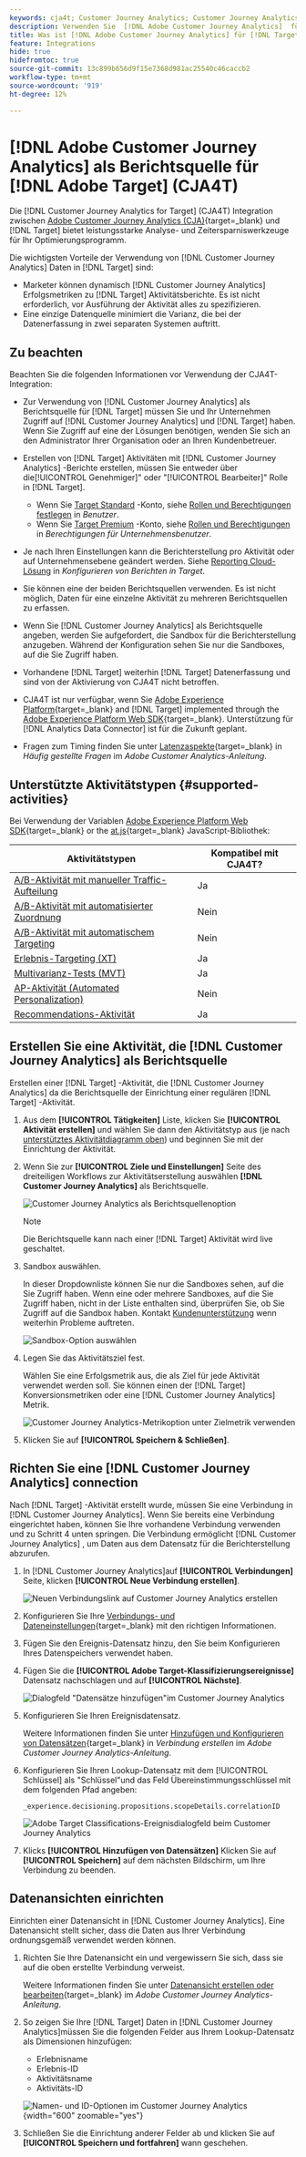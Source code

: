 ```yaml
---
keywords: cja4t; Customer Journey Analytics; Customer Journey Analytics für Target; Customer Journey Analytics-Berichtsquelle; Customer Journey Analytics als Berichtsquelle für Target
description: Verwenden Sie  [!DNL Adobe Customer Journey Analytics]  für  [!DNL Target]  (A4T), um Aktivitäten basierend auf Konversionsmetriken und Zielgruppensegmenten von  [!DNL Customer Journey Analytics]  zu erstellen, und untersuchen Sie die Ergebnisse mithilfe  [!DNL Customer Journey Analytics] -Berichten.
title: Was ist [!DNL Adobe Customer Journey Analytics] für [!DNL Target] (CJA4T)?
feature: Integrations
hide: true
hidefromtoc: true
source-git-commit: 13c899b656d9f15e7368d981ac25540c46caccb2
workflow-type: tm+mt
source-wordcount: '919'
ht-degree: 12%

---
```


# [!DNL Adobe Customer Journey Analytics] als Berichtsquelle für [!DNL Adobe Target] (CJA4T)

Die [!DNL Customer Journey Analytics for Target] (CJA4T) Integration zwischen [Adobe Customer Journey Analytics (CJA)](https://experienceleague.adobe.com/docs/customer-journey-analytics.html){target=_blank} und [!DNL Target] bietet leistungsstarke Analyse- und Zeitersparniswerkzeuge für Ihr Optimierungsprogramm.

Die wichtigsten Vorteile der Verwendung von [!DNL Customer Journey Analytics] Daten in [!DNL Target] sind:

* Marketer können dynamisch [!DNL Customer Journey Analytics] Erfolgsmetriken zu [!DNL Target] Aktivitätsberichte. Es ist nicht erforderlich, vor Ausführung der Aktivität alles zu spezifizieren.
* Eine einzige Datenquelle minimiert die Varianz, die bei der Datenerfassung in zwei separaten Systemen auftritt.

## Zu beachten

Beachten Sie die folgenden Informationen vor Verwendung der CJA4T-Integration:

* Zur Verwendung von [!DNL Customer Journey Analytics] als Berichtsquelle für [!DNL Target] müssen Sie und Ihr Unternehmen Zugriff auf [!DNL Customer Journey Analytics] und [!DNL Target] haben. Wenn Sie Zugriff auf eine der Lösungen benötigen, wenden Sie sich an den Administrator Ihrer Organisation oder an Ihren Kundenbetreuer.
* Erstellen von [!DNL Target] Aktivitäten mit [!DNL Customer Journey Analytics] -Berichte erstellen, müssen Sie entweder über die[!UICONTROL Genehmiger]&quot; oder &quot;[!UICONTROL Bearbeiter]&quot; Rolle in [!DNL Target].
   * Wenn Sie [Target Standard](/help/main/c-intro/intro.md#section_ACD5EFF17AAB4E979CBEFA0145CCD905) -Konto, siehe [Rollen und Berechtigungen festlegen](/help/main/administrating-target/c-user-management/c-user-management/user-management.md#roles-permissions) in *Benutzer*.
   * Wenn Sie [Target Premium](/help/main/c-intro/intro.md#premium) -Konto, siehe [Rollen und Berechtigungen](/help/main/administrating-target/c-user-management/property-channel/property-channel.md#roles-permissions) in *Berechtigungen für Unternehmensbenutzer*.

* Je nach Ihren Einstellungen kann die Berichterstellung pro Aktivität oder auf Unternehmensebene geändert werden. Siehe [Reporting Cloud-Lösung](/help/main/administrating-target/reporting.md#solution) in *Konfigurieren von Berichten in Target*.
* Sie können eine der beiden Berichtsquellen verwenden. Es ist nicht möglich, Daten für eine einzelne Aktivität zu mehreren Berichtsquellen zu erfassen.
* Wenn Sie [!DNL Customer Journey Analytics] als Berichtsquelle angeben, werden Sie aufgefordert, die Sandbox für die Berichterstellung anzugeben. Während der Konfiguration sehen Sie nur die Sandboxes, auf die Sie Zugriff haben.
* Vorhandene [!DNL Target] weiterhin [!DNL Target] Datenerfassung und sind von der Aktivierung von CJA4T nicht betroffen.
* CJA4T ist nur verfügbar, wenn Sie [Adobe Experience Platform](https://experienceleague.adobe.com/docs/experience-platform.html){target=_blank} and [!DNL Target] implemented through the [Adobe Experience Platform Web SDK](https://experienceleague.adobe.com/docs/target-dev/developer/client-side/aep-web-sdk.html){target=_blank}. Unterstützung für [!DNL Analytics Data Connector] ist für die Zukunft geplant.
* Fragen zum Timing finden Sie unter [Latenzaspekte](https://experienceleague.adobe.com/docs/analytics-platform/using/cja-overview/cja-faq.html#latency){target=_blank} in *Häufig gestellte Fragen* im *Adobe Customer Analytics-Anleitung*.

## Unterstützte Aktivitätstypen {#supported-activities}

Bei Verwendung der Variablen [Adobe Experience Platform Web SDK](https://experienceleague.adobe.com/docs/target-dev/developer/client-side/aep-web-sdk.html){target=_blank} or the [at.js](https://experienceleague.adobe.com/docs/target-dev/developer/client-side/at-js-implementation/overview.html){target=_blank} JavaScript-Bibliothek:

| Aktivitätstypen | Kompatibel mit CJA4T? |
|--- |--- |
| [A/B-Aktivität mit manueller Traffic-Aufteilung](/help/main/c-activities/t-test-ab/test-ab.md) | Ja |
| [A/B-Aktivität mit automatisierter Zuordnung](/help/main/c-activities/automated-traffic-allocation/automated-traffic-allocation.md) | Nein |
| [A/B-Aktivität mit automatischem Targeting](/help/main/c-activities/auto-target/auto-target-to-optimize.md) | Nein |
| [Erlebnis-Targeting (XT)](/help/main/c-activities/t-experience-target/experience-target.md) | Ja |
| [Multivarianz-Tests (MVT)](/help/main/c-activities/c-multivariate-testing/multivariate-testing.md) | Ja |
| [AP-Aktivität (Automated Personalization)](/help/main/c-activities/t-automated-personalization/automated-personalization.md) | Nein |
| [Recommendations-Aktivität](/help/main/c-recommendations/recommendations.md) | Ja |

## Erstellen Sie eine Aktivität, die [!DNL Customer Journey Analytics] als Berichtsquelle

Erstellen einer [!DNL Target] -Aktivität, die [!DNL Customer Journey Analytics] da die Berichtsquelle der Einrichtung einer regulären [!DNL Target] -Aktivität.

1. Aus dem **[!UICONTROL Tätigkeiten]** Liste, klicken Sie **[!UICONTROL Aktivität erstellen]** und wählen Sie dann den Aktivitätstyp aus (je nach [unterstütztes Aktivitätdiagramm oben](#supported-activities)) und beginnen Sie mit der Einrichtung der Aktivität.
1. Wenn Sie zur **[!UICONTROL Ziele und Einstellungen]** Seite des dreiteiligen Workflows zur Aktivitätserstellung auswählen **[!DNL Customer Journey Analytics]** als Berichtsquelle.

   ![Customer Journey Analytics als Berichtsquellenoption](/help/main/c-integrating-target-with-mac/cja4t/assets/cja-as-reporting-source.png)

   >[!NOTE]
   >
   >Die Berichtsquelle kann nach einer [!DNL Target] Aktivität wird live geschaltet.

1. Sandbox auswählen.

   In dieser Dropdownliste können Sie nur die Sandboxes sehen, auf die Sie Zugriff haben. Wenn eine oder mehrere Sandboxes, auf die Sie Zugriff haben, nicht in der Liste enthalten sind, überprüfen Sie, ob Sie Zugriff auf die Sandbox haben. Kontakt [Kundenunterstützung](/help/main/cmp-resources-and-contact-information.md#reference_ACA3391A00EF467B87930A450050077C) wenn weiterhin Probleme auftreten.

   ![Sandbox-Option auswählen](/help/main/c-integrating-target-with-mac/cja4t/assets/sandbox.png)

1. Legen Sie das Aktivitätsziel fest.

   Wählen Sie eine Erfolgsmetrik aus, die als Ziel für jede Aktivität verwendet werden soll. Sie können einen der [!DNL Target] Konversionsmetriken oder eine [!DNL Customer Journey Analytics] Metrik.

   ![Customer Journey Analytics-Metrikoption unter Zielmetrik verwenden](/help/main/c-integrating-target-with-mac/cja4t/assets/goal-metric.png)

1. Klicken Sie auf **[!UICONTROL Speichern &amp; Schließen]**.

## Richten Sie eine [!DNL Customer Journey Analytics] connection

Nach [!DNL Target] -Aktivität erstellt wurde, müssen Sie eine Verbindung in [!DNL Customer Journey Analytics]. Wenn Sie bereits eine Verbindung eingerichtet haben, können Sie Ihre vorhandene Verbindung verwenden und zu Schritt 4 unten springen. Die Verbindung ermöglicht [!DNL Customer Journey Analytics] , um Daten aus dem Datensatz für die Berichterstellung abzurufen.

1. In [!DNL Customer Journey Analytics]auf **[!UICONTROL Verbindungen]** Seite, klicken **[!UICONTROL Neue Verbindung erstellen]**.

   ![Neuen Verbindungslink auf Customer Journey Analytics erstellen](/help/main/c-integrating-target-with-mac/cja4t/assets/create-connection.png)

1. Konfigurieren Sie Ihre [Verbindungs- und Dateneinstellungen](https://experienceleague.adobe.com/docs/analytics-platform/using/cja-connections/overview.html){target=_blank} mit den richtigen Informationen.
1. Fügen Sie den Ereignis-Datensatz hinzu, den Sie beim Konfigurieren Ihres Datenspeichers verwendet haben.
1. Fügen Sie die **[!UICONTROL Adobe Target-Klassifizierungsereignisse]** Datensatz nachschlagen und auf **[!UICONTROL Nächste]**.

   ![Dialogfeld &quot;Datensätze hinzufügen&quot;im Customer Journey Analytics](/help/main/c-integrating-target-with-mac/cja4t/assets/add-datasets.png)

1. Konfigurieren Sie Ihren Ereignisdatensatz.

   Weitere Informationen finden Sie unter [Hinzufügen und Konfigurieren von Datensätzen](https://experienceleague.adobe.com/docs/analytics-platform/using/cja-connections/create-connection.html?lang=en#add-dataset){target=_blank} in *Verbindung erstellen* im *Adobe Customer Journey Analytics-Anleitung*.

1. Konfigurieren Sie Ihren Lookup-Datensatz mit dem [!UICONTROL Schlüssel] als &quot;Schlüssel&quot;und das Feld Übereinstimmungsschlüssel mit dem folgenden Pfad angeben:

   ```
   _experience.decisioning.propositions.scopeDetails.correlationID
   ```

   ![Adobe Target Classifications-Ereignisdialogfeld beim Customer Journey Analytics](/help/main/c-integrating-target-with-mac/cja4t/assets/classifications-events.png)

1. Klicks **[!UICONTROL Hinzufügen von Datensätzen]** Klicken Sie auf **[!UICONTROL Speichern]** auf dem nächsten Bildschirm, um Ihre Verbindung zu beenden.

## Datenansichten einrichten

Einrichten einer Datenansicht in [!DNL Customer Journey Analytics]. Eine Datenansicht stellt sicher, dass die Daten aus Ihrer Verbindung ordnungsgemäß verwendet werden können.

1. Richten Sie Ihre Datenansicht ein und vergewissern Sie sich, dass sie auf die oben erstellte Verbindung verweist.

   Weitere Informationen finden Sie unter [Datenansicht erstellen oder bearbeiten](https://experienceleague.adobe.com/docs/analytics-platform/using/cja-dataviews/create-dataview.html){target=_blank} im *Adobe Customer Journey Analytics-Anleitung*.

1. So zeigen Sie Ihre [!DNL Target] Daten in [!DNL Customer Journey Analytics]müssen Sie die folgenden Felder aus Ihrem Lookup-Datensatz als Dimensionen hinzufügen:

   * Erlebnisname
   * Erlebnis-ID
   * Aktivitätsname
   * Aktivitäts-ID

   ![Namen- und ID-Optionen im Customer Journey Analytics](/help/main/c-integrating-target-with-mac/cja4t/assets/names-and-ids.png){width="600" zoomable="yes"}

1. Schließen Sie die Einrichtung anderer Felder ab und klicken Sie auf **[!UICONTROL Speichern und fortfahren]** wann geschehen.

